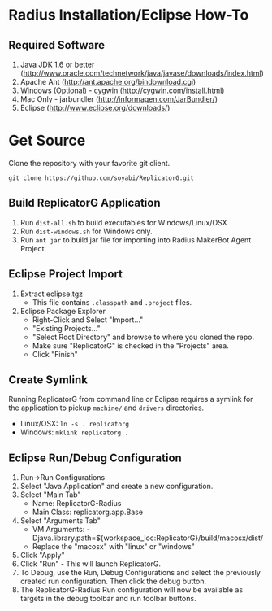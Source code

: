 # Radius Installation/Eclipse How-To
## Required Software
1. Java JDK 1.6 or better (http://www.oracle.com/technetwork/java/javase/downloads/index.html)
2. Apache Ant (http://ant.apache.org/bindownload.cgi)
3. Windows (Optional) - cygwin (http://cygwin.com/install.html)
4. Mac Only - jarbundler (http://informagen.com/JarBundler/)
5. Eclipse (http://www.eclipse.org/downloads/)

# Get Source
Clone the repository with your favorite git client.

`git clone https://github.com/soyabi/ReplicatorG.git`

## Build ReplicatorG Application
1. Run `dist-all.sh` to build executables for Windows/Linux/OSX
2. Run `dist-windows.sh` for Windows only.
3. Run `ant jar` to build jar file for importing into Radius MakerBot Agent Project.

## Eclipse Project Import
1. Extract eclipse.tgz
	- This file contains `.classpath` and `.project` files.
2. Eclipse Package Explorer
	- Right-Click and Select "Import…"
	- "Existing Projects…"
	- "Select Root Directory" and browse to where you cloned the repo.
	- Make sure "ReplicatorG" is checked in the "Projects" area.
	- Click "Finish"
	
## Create Symlink
Running ReplicatorG from command line or Eclipse requires a symlink for the application to pickup `machine/` and `drivers` directories.

- Linux/OSX: `ln -s . replicatorg`
- Windows: `mklink replicatorg .`

## Eclipse Run/Debug Configuration
1. Run->Run Configurations
2. Select "Java Application" and create a new configuration.
3. Select "Main Tab"
	- Name: ReplicatorG-Radius
	- Main Class: replicatorg.app.Base
4. Select "Arguments Tab"
 	- VM Arguments: -Djava.library.path=${workspace_loc:ReplicatorG}/build/macosx/dist/
 	- Replace the "macosx" with "linux" or "windows"
5. Click "Apply"
6. Click "Run" - This will launch ReplicatorG.
7. To Debug, use the Run, Debug Configurations and select the previously created run configuration. Then click the debug button.
8. The ReplicatorG-Radius Run configuration will now be available as targets in the debug toolbar and run toolbar buttons. 